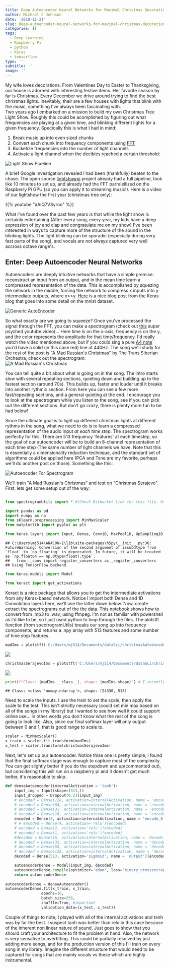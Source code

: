 ```yaml
---
title: Deep Autoencoder Neural Networks for Maximal Christmas Decoration Enjoyment
author: Michael C Johnson
date: '2018-11-21'
slug: deep-autoencoder-neural-networks-for-maximal-christmas-decoration-enjoyment
categories: []
tags:
  - Deep Learning
  - Raspberry Pi
  - python
  - Keras
  - tensorflow
type: ''
subtitle: ''
image: ''
---
```


My wife loves decorations. From Valentines Day to Easter to Thanksgiving, our house is adorned with interesting festive items. Her favorite season by far is Christmas. Every December we drive around trying to find the best christmas lights. Inevitably, their are a few houses with lights that blink with the music, something I've always been fascinating with.   
Two years ago I embarked on a mission to build my own Christmas Tree Light Show. Roughly this could be acomplished by figuring out what frequencies are playing at a given time, and blinking different lights for a given frequency. Specically this is what I had in mind:
1. Break music up into even sized chunks
2. Convert each chunk into frequency components using [FFT](https://en.wikipedia.org/wiki/Discrete_Fourier_transform)  
3. Bucketize frequencies into the number of light channels
4. Activate a light channel when the decibles reached a certain threshold:   

![Light Show Pipeline](/img/LightShowPipeline.jpg)

A brief Google investigation revealed I had been (thankfully) beaten to the chase. The open source [lightshowpi](http://lightshowpi.org/) project already had a full pipeline, took like 10 minutes to set up, and already had the FFT parralellized on the Raspberry Pi GPU (so you can apply it to streaming music!). Here is a video of our lightshow the first year (christmas tree only):

<!--html_preserve-->{{% youtube "aAiQ7VSyrno" %}}<!--/html_preserve-->

What I've found over the past few years is that while the light show is certainly entertaining (After every song, every year, my kids have a deep expression of joy and clap and congratulate me on my show) I've been interested in ways to capture more of the structure of the sound in the blinking lights. The light blinking can be sporadic (especially during very fast parts of the song), and vocals are not always captured very well accross octave range's.
## Enter: Deep Autoencoder Neural Networks 
Autoencoders are deeply intuitive networks that have a simple premise: reconstruct an input from an output, and in the mean time learn a compressed representation of the data. This is accomplished by squezing the network in the middle, forcing the network to compress x inputs into y intermediate outputs, where x>>y. [Here](https://blog.keras.io/building-autoencoders-in-keras.html) is a nice blog post from the Keras blog that goes into some detail on the mnist dataset.

![Generic AutoEncoder](/img/Autoencoder.jpg)

So what exactly are we going to squeeze? Once you've processed the signal through the FFT, you can make a spectrogram (check out [this](https://www.youtube.com/watch?v=_FatxGN3vAM) super psyched youtube video)... Here time is on the x-axis, frequency is on the y, and the color represents the amplitude for that time/frequency. I'd really watch the video mentioned above, but if you could sing a pure [A4 note](http://pages.mtu.edu/~suits/notefreqs.html) you'd have a solid (in this case red) line at 440Hz. The song we'll study for the rest of the post is "[A Mad Russian's Christmas](https://www.youtube.com/watch?v=6P9xxJ4V7no)" by The Trans Siberian Orchestra, check out the spectrogram:  
![A Mad Russian's Christmas](/img/madRussianOrig.jpg)

You can tell quite a bit about what is going on in the song. The intro starts slow with several repeating sections, quieting down and building up to the fastest section (around 70s). This builds up, faster and louder until it breaks into another rythmic section. From here you can see a few more fast/repeating sections, and a general quieting at the end. I encourage you to look at the spectrogram while you listen to the song, see if you can pick out the different sections. But don't go crazy, there is plenty more fun to be had below!  

Since the ultimate goal is to light up different christmas lights at different rythms in the song, what we need to do is to learn a compressed representation of the audio input *at each time step*. The spectrogram works perfectly for this. There are 513 frequency 'features' at each timestep, so the goal of our autoencoder will be to build an 8-channel representation of each time step (The same number of light channels we have. Note that this is essentially a dimensionality reduction technique, and the standard set of algorithms could be applied here (PCA and Tsne are my favorite, perhaps we'll do another post on those). Something like this:

![Autoencoder For Spectrogram](/img/AutoencoderSpectrogram.jpg)

We'll train "A Mad Russian's Christmas" and test on "Christmas Serajevo". First, lets get some setup out of the way:



```python

from spectrogramUtils import * #(Check Bitbucket link for this file. Or use pyplot.specgram....)

import pandas as pd
import numpy as np
from sklearn.preprocessing import MinMaxScaler
from matplotlib import pyplot as plt

from keras.layers import Input, Dense, Conv1D, MaxPool1D, UpSampling1D, Flatten, Dropout
```

```
## C:\Users\mj514\ANACON~1\lib\site-packages\h5py\__init__.py:36: FutureWarning: Conversion of the second argument of issubdtype from `float` to `np.floating` is deprecated. In future, it will be treated as `np.float64 == np.dtype(float).type`.
##   from ._conv import register_converters as _register_converters
## Using TensorFlow backend.
```

```python
from keras.models import Model

from keract import get_activations
```
Keract is a nice package that allows you to get the intermediate activations from any Keras-based network. Notice I import both Dense and 1D Convolution layers here, we'll use the latter down below.
Now, create extract the spectrograms out of the the data. [This notebook](https://bitbucket.org/mj514316/christmasautoencoder/src/master/MakeSpectrogram.ipynb) shows how to convert from .mp3 to .wav, using ffmpeg. I'm not as familiar with powershell as I'd like to be, so I just used python to loop through the files. The plotstft function (from spectrogramUtils) breaks our song up into frequency components, and returns a .npy array with 513 features and some number of time step features.


```python
madIms = plotstft('C:/Users/mj514/Documents/dataSci/christmasAutoencoder/maddrussian.wav')
```

![](2018-11-21-deep-autoencoder-neural-networks-for-maximal-christmas-decoration-enjoyment_files/figure-html/unnamed-chunk-4-1.png)<!-- -->

```python
christmasSerajevoIms = plotstft('C:/Users/mj514/Documents/dataSci/christmasAutoencoder/christmasSerajevo.wav')
```

![](2018-11-21-deep-autoencoder-neural-networks-for-maximal-christmas-decoration-enjoyment_files/figure-html/unnamed-chunk-4-2.png)<!-- -->

```python
print(f"Class: {madIms.__class__}, shape: {madIms.shape}") # I recently fell in love with fstrings!!!
```

```
## Class: <class 'numpy.ndarray'>, shape: (24330, 513)
```

Need to scale the inputs. I use the train to set the scale, then apply the scale to the test. This isn't strictly necessary (could set min max based on all of the songs in my library) but I wanted to see how well it could support online use... in other words you don't know what the rest of the song is going to look like. Also, since our final softmax layer will only output between 0 and 1, that is good range to scale to.


```python
scaler = MinMaxScaler()
x_train = scaler.fit_transform(madIms) 
x_test = scaler.transform(christmasSerajevoIms)
```
Next, let's set up our autoencoder. Notice thise one is pretty simple, I found that the final softmax stage was enough to capture most of the complexity. You can get slightly better if you do the stepdown and up(commented out), but considering this will run on a raspberry pi and it doesn't get much better, it's reasonable to skip.


```python
def denseAutoencoder(internalActivation = 'tanh'):
    input_img = Input(shape=(513,))
    input_dropped = Dropout(0.2)(input_img)
    # encoded = Dense(128, activation=internalActivation, name = 'encode_128')(input_img)
    # encoded = Dense(64, activation=internalActivation, name = 'encode_64')(encoded)
    # encoded = Dense(32, activation=internalActivation, name = 'encode_32')(encoded)
    # encoded = Dense(16, activation=internalActivation, name = 'encode_16')(encoded)
    encoded = Dense(8, activation=internalActivation, name = 'encode_8')(input_dropped)
    # # encoded = Dense(4, activation='relu')(encoded)
    # encoded = Dense(2, activation='relu')(encoded)
    # encoded = Dense(1, activation='relu')(encoded)
    #decoded = Dense(16, activation=internalActivation, name = 'decode_16')(encoded)
    # decoded = Dense(32, activation=internalActivation, name = 'decode_32')(decoded)
    # decoded = Dense(64, activation=internalActivation, name = 'decode_64')(decoded)
    # decoded = Dense(128, activation=internalActivation, name = 'decode_128')(decoded)
    decoded = Dense(513, activation='sigmoid', name = 'output')(encoded)

    autoencoderDense = Model(input_img, decoded)
    autoencoderDense.compile(optimizer='adam', loss='binary_crossentropy')
    return autoencoderDense
    
autoencoderDense = denseAutoencoder()
autoencoderDense.fit(x_train, x_train,
                epochs=10,
                batch_size=256,
                shuffle=True, #important
                validation_data=(x_test, x_test))
```

Couple of things to note, I played with all of the internal activations and tanh was by far the best. I suspect tanh was better than relu in this case because of the inherent non linear nature of sound. Just goes to show that you should craft your architecture to fit the problem at hand. Also, the network is very sensative to overfitting. This could be partially resolved by just adding more songs, and for the production version of this I'll train on every song in my library. Imagine the different structure that would need to be captured for songs that are mainly vocals vs these which are highly instrumental.  
